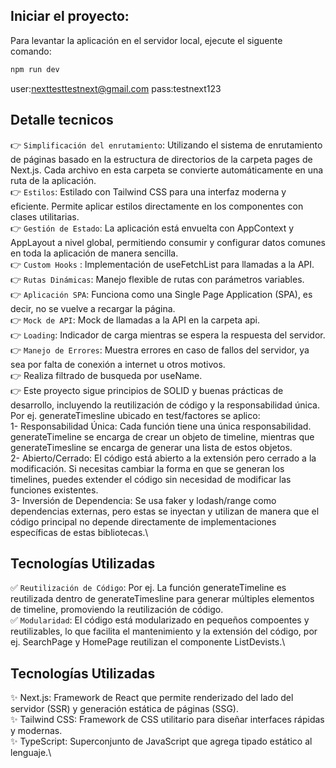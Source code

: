 ## Iniciar el proyecto:

Para levantar la aplicación en el servidor local, ejecute el siguente comando:

```bash
npm run dev
```

user:nexttesttestnext@gmail.com
pass:testnext123

## Detalle tecnicos

👉 `Simplificación del enrutamiento`: Utilizando el sistema de enrutamiento de páginas basado en la estructura de directorios de la carpeta pages de Next.js. Cada archivo en esta carpeta se convierte automáticamente en una ruta de la aplicación.\
👉 `Estilos`: Estilado con Tailwind CSS para una interfaz moderna y eficiente. Permite aplicar estilos directamente en los componentes con clases utilitarias.\
👉 `Gestión de Estado`: La aplicación está envuelta con AppContext y AppLayout a nivel global, permitiendo consumir y configurar datos comunes en toda la aplicación de manera sencilla.\
👉 `Custom Hooks` : Implementación de useFetchList para llamadas a la API.\
👉 `Rutas Dinámicas`: Manejo flexible de rutas con parámetros variables.\
👉 `Aplicación SPA`: Funciona como una Single Page Application (SPA), es decir, no se vuelve a recargar la página.\
👉 `Mock de API`: Mock de llamadas a la API en la carpeta api.\
👉 `Loading`: Indicador de carga mientras se espera la respuesta del servidor.\
👉 `Manejo de Errores`: Muestra errores en caso de fallos del servidor, ya sea por falta de conexión a internet u otros motivos.\
👉 Realiza filtrado de busqueda por useName.\
👉 Este proyecto sigue principios de SOLID y buenas prácticas de desarrollo, incluyendo la reutilización de código y la responsabilidad única. Por ej. generateTimesline ubicado en test/factores se aplico:\
1- Responsabilidad Única: Cada función tiene una única responsabilidad. generateTimeline se encarga de crear un objeto de timeline, mientras que generateTimesline se encarga de generar una lista de estos objetos.\
2- Abierto/Cerrado: El código está abierto a la extensión pero cerrado a la modificación. Si necesitas cambiar la forma en que se generan los timelines, puedes extender el código sin necesidad de modificar las funciones existentes.\
3- Inversión de Dependencia: Se usa faker y lodash/range como dependencias externas, pero estas se inyectan y utilizan de manera que el código principal no depende directamente de implementaciones específicas de estas bibliotecas.\

## Tecnologías Utilizadas

✅ `Reutilización de Código`: Por ej. La función generateTimeline es reutilizada dentro de generateTimesline para generar múltiples elementos de timeline, promoviendo la reutilización de código.\
✅ `Modularidad`: El código está modularizado en pequeños compoentes y reutilizables, lo que facilita el mantenimiento y la extensión del código, por ej. SearchPage y HomePage reutilizan el componente ListDevists.\

## Tecnologías Utilizadas

✨ Next.js: Framework de React que permite renderizado del lado del servidor (SSR) y generación estática de páginas (SSG).\
✨ Tailwind CSS: Framework de CSS utilitario para diseñar interfaces rápidas y modernas.\
✨ TypeScript: Superconjunto de JavaScript que agrega tipado estático al lenguaje.\
